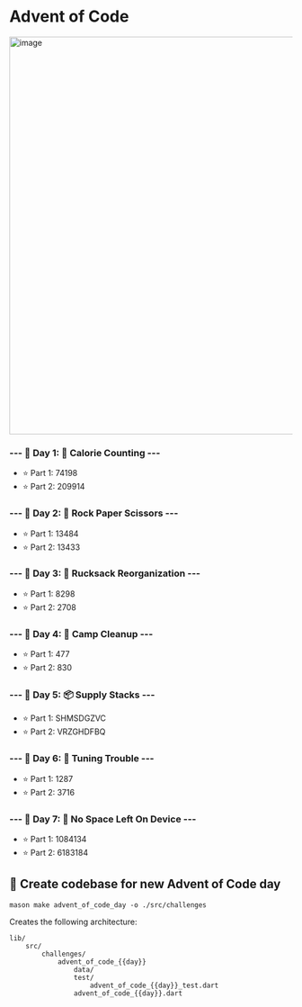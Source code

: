 # Advent of Code

<img width="707" alt="image" src="https://user-images.githubusercontent.com/4828287/207199097-f0708440-5031-46a7-a2cd-dd98a1c4eae1.png">


### --- 📆 Day 1: 🍫 Calorie Counting ---
- ⭐️ Part 1: 74198
- ⭐️ Part 2: 209914
### --- 📆 Day 2: 🖖 Rock Paper Scissors ---
- ⭐️ Part 1: 13484
- ⭐️ Part 2: 13433

### --- 📆 Day 3: 🎒 Rucksack Reorganization ---
- ⭐️ Part 1: 8298
- ⭐️ Part 2: 2708

### --- 📆 Day 4: 🧹 Camp Cleanup ---
- ⭐️ Part 1: 477
- ⭐️ Part 2: 830

### --- 📆 Day 5: 📦 Supply Stacks ---
- ⭐️ Part 1: SHMSDGZVC
- ⭐️ Part 2: VRZGHDFBQ

### --- 📆 Day 6: 📡 Tuning Trouble ---
- ⭐️ Part 1: 1287
- ⭐️ Part 2: 3716

### --- 📆 Day 7: 💾 No Space Left On Device ---
- ⭐️ Part 1: 1084134
- ⭐️ Part 2: 6183184

## 📆 Create codebase for new Advent of Code day
```
mason make advent_of_code_day -o ./src/challenges
```

Creates the following architecture:

```
lib/
    src/
        challenges/
            advent_of_code_{{day}}
                data/
                test/
                    advent_of_code_{{day}}_test.dart
                advent_of_code_{{day}}.dart
```
